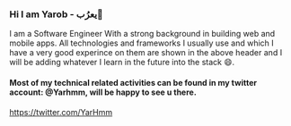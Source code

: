 ### Hi I am Yarob - يعرُب👋

I am a Software Engineer With a strong background in building web and mobile apps. All technologies and frameworks I usually use and which I have a very good experince on them are shown in the above header and I will be adding whatever I learn in the future into the stack 😄.

#### Most of my technical related activities can be found in my twitter account: @Yarhmm, will be happy to see u there.
https://twitter.com/YarHmm


<!--
**Yarob50/Yarob50** is a ✨ _special_ ✨ repository because its `README.md` (this file) appears on your GitHub profile.

Here are some ideas to get you started:

- 🔭 I’m currently working on ...
- 🌱 I’m currently learning ...
- 👯 I’m looking to collaborate on ...
- 🤔 I’m looking for help with ...
- 💬 Ask me about ...
- 📫 How to reach me: ...
- 😄 Pronouns: ...
- ⚡ Fun fact: ...
-->
